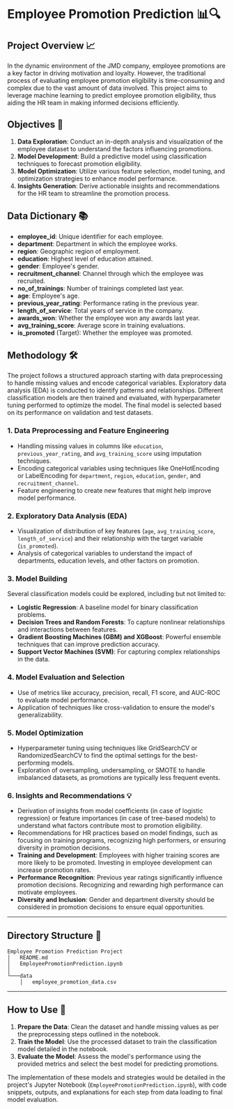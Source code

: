 # Employee Promotion Prediction 📊🔍

## Project Overview 📈
In the dynamic environment of the JMD company, employee promotions are a key factor in driving motivation and loyalty. However, the traditional process of evaluating employee promotion eligibility is time-consuming and complex due to the vast amount of data involved. This project aims to leverage machine learning to predict employee promotion eligibility, thus aiding the HR team in making informed decisions efficiently.

## Objectives 🎯
1. **Data Exploration**: Conduct an in-depth analysis and visualization of the employee dataset to understand the factors influencing promotions.
2. **Model Development**: Build a predictive model using classification techniques to forecast promotion eligibility.
3. **Model Optimization**: Utilize various feature selection, model tuning, and optimization strategies to enhance model performance.
4. **Insights Generation**: Derive actionable insights and recommendations for the HR team to streamline the promotion process.

## Data Dictionary 📚
- **employee_id**: Unique identifier for each employee.
- **department**: Department in which the employee works.
- **region**: Geographic region of employment.
- **education**: Highest level of education attained.
- **gender**: Employee's gender.
- **recruitment_channel**: Channel through which the employee was recruited.
- **no_of_trainings**: Number of trainings completed last year.
- **age**: Employee's age.
- **previous_year_rating**: Performance rating in the previous year.
- **length_of_service**: Total years of service in the company.
- **awards_won**: Whether the employee won any awards last year.
- **avg_training_score**: Average score in training evaluations.
- **is_promoted** (Target): Whether the employee was promoted.

## Methodology 🛠️
The project follows a structured approach starting with data preprocessing to handle missing values and encode categorical variables. Exploratory data analysis (EDA) is conducted to identify patterns and relationships. Different classification models are then trained and evaluated, with hyperparameter tuning performed to optimize the model. The final model is selected based on its performance on validation and test datasets.

### 1. **Data Preprocessing and Feature Engineering**
- Handling missing values in columns like `education`, `previous_year_rating`, and `avg_training_score` using imputation techniques.
- Encoding categorical variables using techniques like OneHotEncoding or LabelEncoding for `department`, `region`, `education`, `gender`, and `recruitment_channel`.
- Feature engineering to create new features that might help improve model performance.

### 2. **Exploratory Data Analysis (EDA)**
- Visualization of distribution of key features (`age`, `avg_training_score`, `length_of_service`) and their relationship with the target variable (`is_promoted`).
- Analysis of categorical variables to understand the impact of departments, education levels, and other factors on promotion.

### 3. **Model Building**
Several classification models could be explored, including but not limited to:
- **Logistic Regression**: A baseline model for binary classification problems.
- **Decision Trees and Random Forests**: To capture nonlinear relationships and interactions between features.
- **Gradient Boosting Machines (GBM) and XGBoost**: Powerful ensemble techniques that can improve prediction accuracy.
- **Support Vector Machines (SVM)**: For capturing complex relationships in the data.

### 4. **Model Evaluation and Selection**
- Use of metrics like accuracy, precision, recall, F1 score, and AUC-ROC to evaluate model performance.
- Application of techniques like cross-validation to ensure the model's generalizability.

### 5. **Model Optimization**
- Hyperparameter tuning using techniques like GridSearchCV or RandomizedSearchCV to find the optimal settings for the best-performing models.
- Exploration of oversampling, undersampling, or SMOTE to handle imbalanced datasets, as promotions are typically less frequent events.

### 6. **Insights and Recommendations 💡**
- Derivation of insights from model coefficients (in case of logistic regression) or feature importances (in case of tree-based models) to understand what factors contribute most to promotion eligibility.
- Recommendations for HR practices based on model findings, such as focusing on training programs, recognizing high performers, or ensuring diversity in promotion decisions.
- **Training and Development**: Employees with higher training scores are more likely to be promoted. Investing in employee development can increase promotion rates.
- **Performance Recognition**: Previous year ratings significantly influence promotion decisions. Recognizing and rewarding high performance can motivate employees.
- **Diversity and Inclusion**: Gender and department diversity should be considered in promotion decisions to ensure equal opportunities.

---
  ## Directory Structure 📁
```
Employee Promotion Prediction Project
│   README.md
│   EmployeePromotionPrediction.ipynb   
│
└───data
    │   employee_promotion_data.csv
```
---

## How to Use 🚀
1. **Prepare the Data**: Clean the dataset and handle missing values as per the preprocessing steps outlined in the notebook.
2. **Train the Model**: Use the processed dataset to train the classification model detailed in the notebook.
3. **Evaluate the Model**: Assess the model's performance using the provided metrics and select the best model for predicting promotions.
   
The implementation of these models and strategies would be detailed in the project's Jupyter Notebook (`EmployeePromotionPrediction.ipynb`), with code snippets, outputs, and explanations for each step from data loading to final model evaluation.
